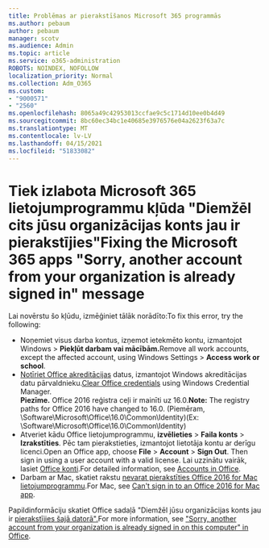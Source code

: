 ```yaml
---
title: Problēmas ar pierakstīšanos Microsoft 365 programmās
ms.author: pebaum
author: pebaum
manager: scotv
ms.audience: Admin
ms.topic: article
ms.service: o365-administration
ROBOTS: NOINDEX, NOFOLLOW
localization_priority: Normal
ms.collection: Adm_O365
ms.custom:
- "9000571"
- "2560"
ms.openlocfilehash: 8065a49c42953013ccfae9c5c1714d10ee0b4d49
ms.sourcegitcommit: 8bc60ec34bc1e40685e3976576e04a2623f63a7c
ms.translationtype: MT
ms.contentlocale: lv-LV
ms.lasthandoff: 04/15/2021
ms.locfileid: "51833082"
---
```

# <a name="fixing-the-microsoft-365-apps-sorry-another-account-from-your-organization-is-already-signed-in-message"></a><span data-ttu-id="d6db4-102">Tiek izlabota Microsoft 365 lietojumprogrammu kļūda "Diemžēl cits jūsu organizācijas konts jau ir pierakstījies"</span><span class="sxs-lookup"><span data-stu-id="d6db4-102">Fixing the Microsoft 365 apps "Sorry, another account from your organization is already signed in" message</span></span>

<span data-ttu-id="d6db4-103">Lai novērstu šo kļūdu, izmēģiniet tālāk norādīto:</span><span class="sxs-lookup"><span data-stu-id="d6db4-103">To fix this error, try the following:</span></span>

- <span data-ttu-id="d6db4-104">Noņemiet visus darba kontus, izņemot ietekmēto kontu, izmantojot Windows > **Piekļūt darbam vai mācībām.**</span><span class="sxs-lookup"><span data-stu-id="d6db4-104">Remove all work accounts, except the affected account, using Windows Settings > **Access work or school**.</span></span>
- <span data-ttu-id="d6db4-105">[Notīriet Office akreditācijas](https://docs.microsoft.com/office/troubleshoot/error-messages/another-account-already-signed-in#step-3-clear-cached-credentials-on-the-computer) datus, izmantojot Windows akreditācijas datu pārvaldnieku.</span><span class="sxs-lookup"><span data-stu-id="d6db4-105">[Clear Office credentials](https://docs.microsoft.com/office/troubleshoot/error-messages/another-account-already-signed-in#step-3-clear-cached-credentials-on-the-computer) using Windows Credential Manager.</span></span><br/>
    <span data-ttu-id="d6db4-106">**Piezīme.** Office 2016 reģistra ceļi ir mainīti uz 16.0.</span><span class="sxs-lookup"><span data-stu-id="d6db4-106">**Note:** The registry paths for Office 2016 have changed to 16.0.</span></span> <span data-ttu-id="d6db4-107">(Piemēram, \Software\Microsoft\Office\16.0\Common\Identity\)</span><span class="sxs-lookup"><span data-stu-id="d6db4-107">(Ex: \Software\Microsoft\Office\16.0\Common\Identity\)</span></span>
- <span data-ttu-id="d6db4-108">Atveriet kādu Office lietojumprogrammu, **izvēlieties**  >  **Faila konts**  >  **Izrakstīties**. Pēc tam pierakstieties, izmantojot lietotāja kontu ar derīgu licenci.</span><span class="sxs-lookup"><span data-stu-id="d6db4-108">Open an Office app, choose **File** > **Account** > **Sign Out**. Then sign in using a user account with a valid license.</span></span> <span data-ttu-id="d6db4-109">Lai uzzinātu vairāk, lasiet [Office konti](https://support.office.com/article/accounts-in-office-628ea040-f265-49de-b986-be09c3ebf8a9).</span><span class="sxs-lookup"><span data-stu-id="d6db4-109">For detailed information, see [Accounts in Office](https://support.office.com/article/accounts-in-office-628ea040-f265-49de-b986-be09c3ebf8a9).</span></span>
- <span data-ttu-id="d6db4-110">Darbam ar Mac, skatiet rakstu [nevarat pierakstīties Office 2016 for Mac lietojumprogrammu](https://docs.microsoft.com/office365/troubleshoot/authentication/sign-in-to-office-2016-for-mac-fail).</span><span class="sxs-lookup"><span data-stu-id="d6db4-110">For Mac, see [Can't sign in to an Office 2016 for Mac app](https://docs.microsoft.com/office365/troubleshoot/authentication/sign-in-to-office-2016-for-mac-fail).</span></span>

<span data-ttu-id="d6db4-111">Papildinformāciju skatiet Office sadaļā "Diemžēl jūsu organizācijas konts jau ir [pierakstījies šajā datorā".](https://docs.microsoft.com/office/troubleshoot/error-messages/another-account-already-signed-in)</span><span class="sxs-lookup"><span data-stu-id="d6db4-111">For more information, see ["Sorry, another account from your organization is already signed in on this computer" in Office](https://docs.microsoft.com/office/troubleshoot/error-messages/another-account-already-signed-in).</span></span>